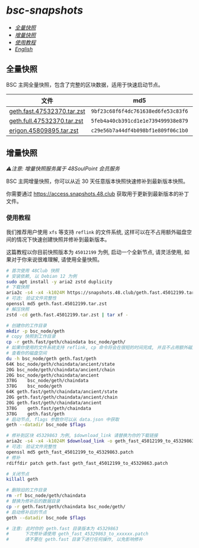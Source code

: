 # *bsc-snapshots*


- *[全量快照](#全量快照)*
- *[增量快照](#增量快照)*
- *[使用教程](#使用教程)*
- *[English](/README.md)*


## 全量快照

BSC 主网全量快照，包含了完整的区块数据，适用于快速启动节点。

| 文件 | md5 | 体积 |
| --- | --- | --- |
| [geth.fast.47532370.tar.zst](https://complete.snapshots.48.club/geth.fast.47532370.tar.zst) | `9bf23c68f6f4dc761638ed6fe53c83f6` | 239.99G |
| [geth.full.47532370.tar.zst](https://complete.snapshots.48.club/geth.full.47532370.tar.zst) | `5feb4a40cb391cd1e1e739499938e879` | 644.97G |
| [erigon.45809895.tar.zst](https://complete.snapshots.48.club/erigon.45809895.tar.zst) | `c29e56b7a44df4b098bf1e809f06c1b0` | 199.37G |


## 增量快照

_⚠️注意: 增量快照服务属于 48SoulPoint 会员服务_


BSC 主网增量快照，你可以从近 30 天任意版本快照快速修补到最新版本快照。

你需要通过 https://access.snapshots.48.club 获取用于更新到最新版本的补丁文件。


### 使用教程

我们推荐用户使用 `xfs` 等支持 `reflink` 的文件系统, 这样可以在不占用额外磁盘空间的情况下快速创建快照并修补到最新版本。

这篇教程以你目前快照版本为 `45012199` 为例, 启动一个全新节点, 请灵活使用, 如果对于你来说很难理解, 请使用全量快照。


```bash
# 首次使用 48Club 快照
# 安装依赖, 以 Debian 12 为例
sudo apt install -y aria2 zstd duplicity
# 下载快照
aria2c -s4 -x4 -k1024M https://snapshots.48.club/geth.fast.45012199.tar.zst
# 可选: 验证文件完整性
openssl md5 geth.fast.45012199.tar.zst
# 解压快照
zstd -cd geth.fast.45012199.tar.zst | tar xf -

# 创建你的工作目录
mkdir -p bsc_node/geth
# copy 快照到工作目录
cp -r geth.fast/geth/chaindata bsc_node/geth/
# 如果你使用的文件系统支持 reflink, cp 命令将会在很短的时间完成, 并且不占用额外磁盘空间
# 查看你的磁盘空间
du -h bsc_node/geth geth.fast/geth
64K	bsc_node/geth/chaindata/ancient/state
20G	bsc_node/geth/chaindata/ancient/chain
20G	bsc_node/geth/chaindata/ancient
378G	bsc_node/geth/chaindata
378G	bsc_node/geth
64K	geth.fast/geth/chaindata/ancient/state
20G	geth.fast/geth/chaindata/ancient/chain
20G	geth.fast/geth/chaindata/ancient
378G	geth.fast/geth/chaindata
378G	geth.fast/geth
# 启动节点, flags 参数你可以从 data.json 中获取
geth --datadir bsc_node $flags

# 修补到区块 45329863 为例, $download_link 请替换为你的下载链接
aria2c -s4 -x4 -k1024M $download_link -o geth_fast_45012199_to_45329863.patch
# 可选: 验证文件完整性
openssl md5 geth_fast_45012199_to_45329863.patch
# 修补
rdiffdir patch geth.fast geth_fast_45012199_to_45329863.patch

# 关闭节点
killall geth

# 删除旧的工作目录
rm -rf bsc_node/geth/chaindata
# 替换为修补后的数据目录
cp -r geth.fast/geth/chaindata bsc_node/geth/
# 启动修补后的节点
geth --datadir bsc_node $flags

# 注意: 此时你的 geth.fast 目录版本为 45329863
#      下次修补请使用 geth_fast_45329863_to_xxxxxx.patch
#      请不要在 geth.fast 目录下进行任何操作, 以免影响修补

```